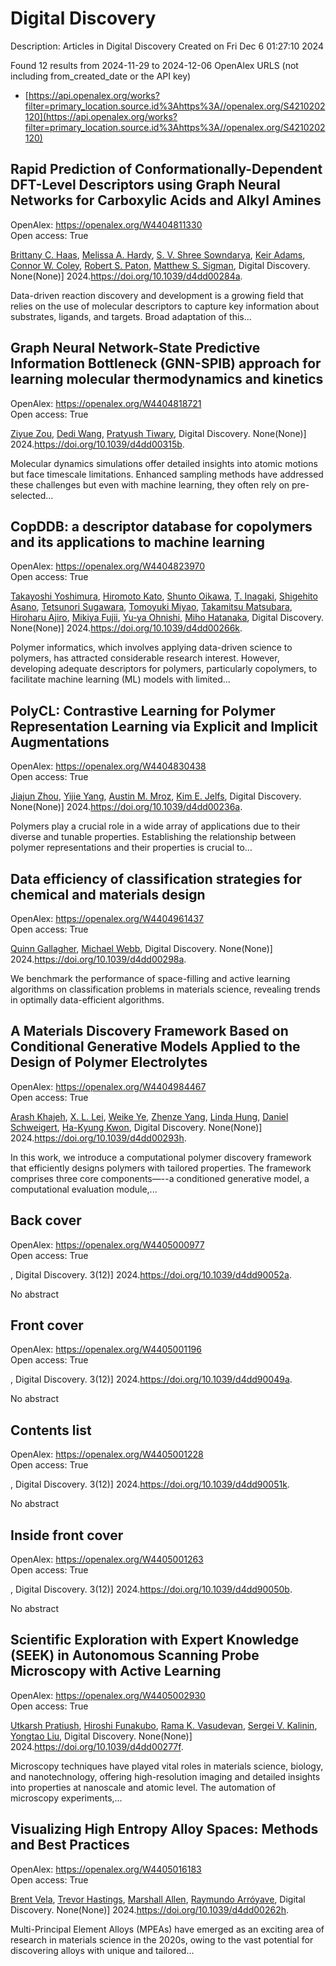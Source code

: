 # Digital Discovery
Description: Articles in Digital Discovery
Created on Fri Dec  6 01:27:10 2024

Found 12 results from 2024-11-29 to 2024-12-06
OpenAlex URLS (not including from_created_date or the API key)
- [https://api.openalex.org/works?filter=primary_location.source.id%3Ahttps%3A//openalex.org/S4210202120](https://api.openalex.org/works?filter=primary_location.source.id%3Ahttps%3A//openalex.org/S4210202120)

## Rapid Prediction of Conformationally-Dependent DFT-Level Descriptors using Graph Neural Networks for Carboxylic Acids and Alkyl Amines   

OpenAlex: https://openalex.org/W4404811330    
Open access: True
    
[Brittany C. Haas](https://openalex.org/A5084383117), [Melissa A. Hardy](https://openalex.org/A5055591760), [S. V. Shree Sowndarya](https://openalex.org/A5108296236), [Keir Adams](https://openalex.org/A5063726750), [Connor W. Coley](https://openalex.org/A5076162644), [Robert S. Paton](https://openalex.org/A5056441542), [Matthew S. Sigman](https://openalex.org/A5005862481), Digital Discovery. None(None)] 2024.https://doi.org/10.1039/d4dd00284a.
    
Data-driven reaction discovery and development is a growing field that relies on the use of molecular descriptors to capture key information about substrates, ligands, and targets. Broad adaptation of this...    

    

## Graph Neural Network-State Predictive Information Bottleneck (GNN-SPIB) approach for learning molecular thermodynamics and kinetics   

OpenAlex: https://openalex.org/W4404818721    
Open access: True
    
[Ziyue Zou](https://openalex.org/A5017830766), [Dedi Wang](https://openalex.org/A5074284831), [Pratyush Tiwary](https://openalex.org/A5070740163), Digital Discovery. None(None)] 2024.https://doi.org/10.1039/d4dd00315b.
    
Molecular dynamics simulations offer detailed insights into atomic motions but face timescale limitations. Enhanced sampling methods have addressed these challenges but even with machine learning, they often rely on pre-selected...    

    

## CopDDB: a descriptor database for copolymers and its applications to machine learning   

OpenAlex: https://openalex.org/W4404823970    
Open access: True
    
[Takayoshi Yoshimura](https://openalex.org/A5089729015), [Hiromoto Kato](https://openalex.org/A5104163161), [Shunto Oikawa](https://openalex.org/A5113640380), [T. Inagaki](https://openalex.org/A5053410744), [Shigehito Asano](https://openalex.org/A5064406771), [Tetsunori Sugawara](https://openalex.org/A5061270893), [Tomoyuki Miyao](https://openalex.org/A5007145690), [Takamitsu Matsubara](https://openalex.org/A5042074952), [Hiroharu Ajiro](https://openalex.org/A5051357022), [Mikiya Fujii](https://openalex.org/A5101491784), [Yu‐ya Ohnishi](https://openalex.org/A5053454625), [Miho Hatanaka](https://openalex.org/A5004626824), Digital Discovery. None(None)] 2024.https://doi.org/10.1039/d4dd00266k.
    
Polymer informatics, which involves applying data-driven science to polymers, has attracted considerable research interest. However, developing adequate descriptors for polymers, particularly copolymers, to facilitate machine learning (ML) models with limited...    

    

## PolyCL: Contrastive Learning for Polymer Representation Learning via Explicit and Implicit Augmentations   

OpenAlex: https://openalex.org/W4404830438    
Open access: True
    
[Jiajun Zhou](https://openalex.org/A5054834430), [Yijie Yang](https://openalex.org/A5110975187), [Austin M. Mroz](https://openalex.org/A5000408874), [Kim E. Jelfs](https://openalex.org/A5056792018), Digital Discovery. None(None)] 2024.https://doi.org/10.1039/d4dd00236a.
    
Polymers play a crucial role in a wide array of applications due to their diverse and tunable properties. Establishing the relationship between polymer representations and their properties is crucial to...    

    

## Data efficiency of classification strategies for chemical and materials design   

OpenAlex: https://openalex.org/W4404961437    
Open access: True
    
[Quinn Gallagher](https://openalex.org/A5106347725), [Michael Webb](https://openalex.org/A5072988684), Digital Discovery. None(None)] 2024.https://doi.org/10.1039/d4dd00298a.
    
We benchmark the performance of space-filling and active learning algorithms on classification problems in materials science, revealing trends in optimally data-efficient algorithms.    

    

## A Materials Discovery Framework Based on Conditional Generative Models Applied to the Design of Polymer Electrolytes   

OpenAlex: https://openalex.org/W4404984467    
Open access: True
    
[Arash Khajeh](https://openalex.org/A5076876475), [X. L. Lei](https://openalex.org/A5056319646), [Weike Ye](https://openalex.org/A5021883317), [Zhenze Yang](https://openalex.org/A5072747890), [Linda Hung](https://openalex.org/A5063341916), [Daniel Schweigert](https://openalex.org/A5092098140), [Ha-Kyung Kwon](https://openalex.org/A5042043446), Digital Discovery. None(None)] 2024.https://doi.org/10.1039/d4dd00293h.
    
In this work, we introduce a computational polymer discovery framework that efficiently designs polymers with tailored properties. The framework comprises three core components—--a conditioned generative model, a computational evaluation module,...    

    

## Back cover   

OpenAlex: https://openalex.org/W4405000977    
Open access: True
    
, Digital Discovery. 3(12)] 2024.https://doi.org/10.1039/d4dd90052a.
    
No abstract    

    

## Front cover   

OpenAlex: https://openalex.org/W4405001196    
Open access: True
    
, Digital Discovery. 3(12)] 2024.https://doi.org/10.1039/d4dd90049a.
    
No abstract    

    

## Contents list   

OpenAlex: https://openalex.org/W4405001228    
Open access: True
    
, Digital Discovery. 3(12)] 2024.https://doi.org/10.1039/d4dd90051k.
    
No abstract    

    

## Inside front cover   

OpenAlex: https://openalex.org/W4405001263    
Open access: True
    
, Digital Discovery. 3(12)] 2024.https://doi.org/10.1039/d4dd90050b.
    
No abstract    

    

## Scientific Exploration with Expert Knowledge (SEEK) in Autonomous Scanning Probe Microscopy with Active Learning   

OpenAlex: https://openalex.org/W4405002930    
Open access: True
    
[Utkarsh Pratiush](https://openalex.org/A5072005600), [Hiroshi Funakubo](https://openalex.org/A5023888355), [Rama K. Vasudevan](https://openalex.org/A5001834469), [Sergei V. Kalinin](https://openalex.org/A5048552375), [Yongtao Liu](https://openalex.org/A5049206710), Digital Discovery. None(None)] 2024.https://doi.org/10.1039/d4dd00277f.
    
Microscopy techniques have played vital roles in materials science, biology, and nanotechnology, offering high-resolution imaging and detailed insights into properties at nanoscale and atomic level. The automation of microscopy experiments,...    

    

## Visualizing High Entropy Alloy Spaces: Methods and Best Practices   

OpenAlex: https://openalex.org/W4405016183    
Open access: True
    
[Brent Vela](https://openalex.org/A5013212032), [Trevor Hastings](https://openalex.org/A5104323768), [Marshall Allen](https://openalex.org/A5003830282), [Raymundo Arróyave](https://openalex.org/A5055147706), Digital Discovery. None(None)] 2024.https://doi.org/10.1039/d4dd00262h.
    
Multi-Principal Element Alloys (MPEAs) have emerged as an exciting area of research in materials science in the 2020s, owing to the vast potential for discovering alloys with unique and tailored...    

    
